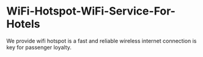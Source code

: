 # WiFi-Hotspot-WiFi-Service-For-Hotels
We provide  wifi hotspot is  a fast and reliable wireless  internet connection is key for passenger loyalty.
